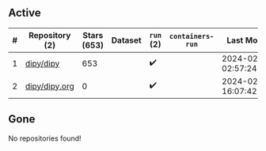 ## Active
| # | Repository (2) | Stars (653) | Dataset | `run` (2) | `containers-run` | Last Modified |
| --- | --- | --- | --- | --- | --- | --- |
| 1 | [dipy/dipy](https://github.com/dipy/dipy) | 653 |  | :heavy_check_mark: |  | 2024-02-22 02:57:24+00:00 |
| 2 | [dipy/dipy.org](https://github.com/dipy/dipy.org) | 0 |  | :heavy_check_mark: |  | 2024-02-20 16:07:42+00:00 |

## Gone
No repositories found!
